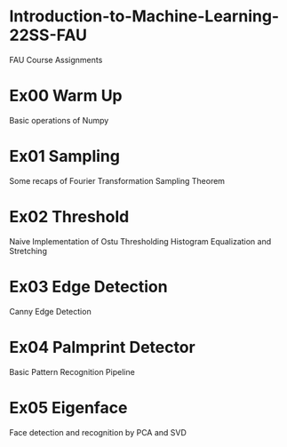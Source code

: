 # Introduction-to-Machine-Learning-22SS-FAU
FAU Course Assignments

# Ex00 Warm Up
  Basic operations of Numpy
  
# Ex01 Sampling
  Some recaps of Fourier Transformation
  Sampling Theorem
  
# Ex02 Threshold
  Naive Implementation of Ostu Thresholding
  Histogram Equalization and Stretching
  
# Ex03 Edge Detection
  Canny Edge Detection

# Ex04 Palmprint Detector
  Basic Pattern Recognition Pipeline

# Ex05 Eigenface
  Face detection and recognition by PCA and SVD
